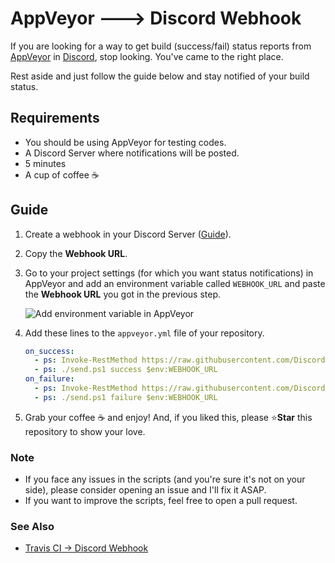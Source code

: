 # AppVeyor 🡒 Discord Webhook

If you are looking for a way to get build (success/fail) status reports from
[AppVeyor](https://appveyor.com) in [Discord](https://discordapp.com), stop
looking. You've came to the right place.

Rest aside and just follow the guide below and stay notified of your build
status.

## Requirements
-  You should be using AppVeyor for testing codes.
-  A Discord Server where notifications will be posted.
-  5 minutes
-  A cup of coffee ☕

## Guide
1.  Create a webhook in your Discord Server ([Guide](https://support.discordapp.com/hc/en-us/articles/228383668-Intro-to-Webhooks)).

1.  Copy the **Webhook URL**.

1.  Go to your project settings (for which you want status notifications)
    in AppVeyor and add an environment variable called `WEBHOOK_URL` and paste
    the **Webhook URL** you got in the previous step.

    ![Add environment variable in AppVeyor](https://i.imgur.com/dk2mdSW.png)

1.  Add these lines to the `appveyor.yml` file of your repository.

    ```yaml
    on_success:
      - ps: Invoke-RestMethod https://raw.githubusercontent.com/DiscordHooks/appveyor-discord-webhook/master/send.ps1 -o send.ps1
      - ps: ./send.ps1 success $env:WEBHOOK_URL
    on_failure:
      - ps: Invoke-RestMethod https://raw.githubusercontent.com/DiscordHooks/appveyor-discord-webhook/master/send.ps1 -o send.ps1
      - ps: ./send.ps1 failure $env:WEBHOOK_URL
    ```

1.  Grab your coffee ☕ and enjoy! And, if you liked this, please ⭐**Star**
    this repository to show your love.

### Note
-  If you face any issues in the scripts (and you're sure it's not on your side),
please consider opening an issue and I'll fix it ASAP.
-  If you want to improve the scripts, feel free to open a pull request.

### See Also
-  [Travis CI -> Discord Webhook](https://github.com/DiscordHooks/travis-ci-discord-webhook)
